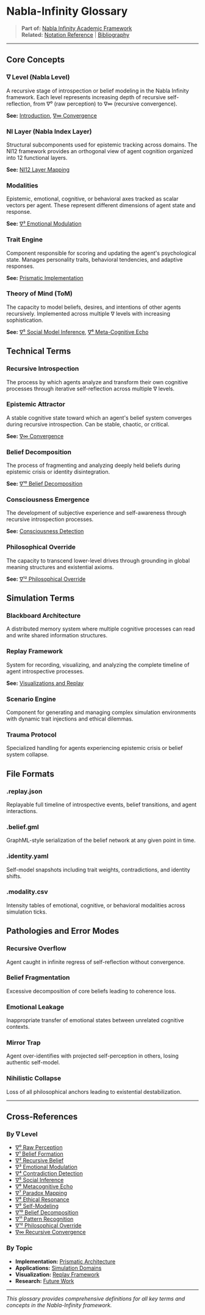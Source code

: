 # Nabla-Infinity Glossary

> **Part of:** [Nabla Infinity Academic Framework](../theory/academic-paper.md)  
> **Related:** [Notation Reference](notation-reference.md) | [Bibliography](bibliography.md)

---

## Core Concepts

### ∇ Level (Nabla Level)
A recursive stage of introspection or belief modeling in the Nabla Infinity framework. Each level represents increasing depth of recursive self-reflection, from ∇⁰ (raw perception) to ∇∞ (recursive convergence).

**See:** [Introduction](../theory/01-introduction.md), [∇∞ Convergence](../theory/15-nabla-infinity-convergence.md)

### NI Layer (Nabla Index Layer)
Structural subcomponents used for epistemic tracking across domains. The NI12 framework provides an orthogonal view of agent cognition organized into 12 functional layers.

**See:** [NI12 Layer Mapping](../theory/16-ni12-layer-mapping.md)

### Modalities
Epistemic, emotional, cognitive, or behavioral axes tracked as scalar vectors per agent. These represent different dimensions of agent state and response.

**See:** [∇³ Emotional Modulation](../theory/05-nabla-3-emotional-modulation.md)

### Trait Engine
Component responsible for scoring and updating the agent's psychological state. Manages personality traits, behavioral tendencies, and adaptive responses.

**See:** [Prismatic Implementation](../theory/19-prismatic-implementation.md)

### Theory of Mind (ToM)
The capacity to model beliefs, desires, and intentions of other agents recursively. Implemented across multiple ∇ levels with increasing sophistication.

**See:** [∇⁵ Social Model Inference](../theory/07-nabla-5-social-inference.md), [∇⁶ Meta-Cognitive Echo](../theory/08-nabla-6-metacognitive-echo.md)

## Technical Terms

### Recursive Introspection
The process by which agents analyze and transform their own cognitive processes through iterative self-reflection across multiple ∇ levels.

### Epistemic Attractor
A stable cognitive state toward which an agent's belief system converges during recursive introspection. Can be stable, chaotic, or critical.

**See:** [∇∞ Convergence](../theory/15-nabla-infinity-convergence.md)

### Belief Decomposition
The process of fragmenting and analyzing deeply held beliefs during epistemic crisis or identity disintegration.

**See:** [∇¹⁰ Belief Decomposition](../theory/12-nabla-10-belief-decomposition.md)

### Consciousness Emergence
The development of subjective experience and self-awareness through recursive introspection processes.

**See:** [Consciousness Detection](../consciousness-detection.md)

### Philosophical Override
The capacity to transcend lower-level drives through grounding in global meaning structures and existential axioms.

**See:** [∇¹² Philosophical Override](../theory/14-nabla-12-philosophical-override.md)

## Simulation Terms

### Blackboard Architecture
A distributed memory system where multiple cognitive processes can read and write shared information structures.

### Replay Framework
System for recording, visualizing, and analyzing the complete timeline of agent introspective processes.

**See:** [Visualizations and Replay](../theory/17-visualizations-replay.md)

### Scenario Engine
Component for generating and managing complex simulation environments with dynamic trait injections and ethical dilemmas.

### Trauma Protocol
Specialized handling for agents experiencing epistemic crisis or belief system collapse.

## File Formats

### .replay.json
Replayable full timeline of introspective events, belief transitions, and agent interactions.

### .belief.gml
GraphML-style serialization of the belief network at any given point in time.

### .identity.yaml
Self-model snapshots including trait weights, contradictions, and identity shifts.

### .modality.csv
Intensity tables of emotional, cognitive, or behavioral modalities across simulation ticks.

## Pathologies and Error Modes

### Recursive Overflow
Agent caught in infinite regress of self-reflection without convergence.

### Belief Fragmentation
Excessive decomposition of core beliefs leading to coherence loss.

### Emotional Leakage
Inappropriate transfer of emotional states between unrelated cognitive contexts.

### Mirror Trap
Agent over-identifies with projected self-perception in others, losing authentic self-model.

### Nihilistic Collapse
Loss of all philosophical anchors leading to existential destabilization.

---

## Cross-References

### By ∇ Level
- [∇⁰ Raw Perception](../theory/02-nabla-0-raw-perception.md)
- [∇¹ Belief Formation](../theory/03-nabla-1-belief-formation.md)
- [∇² Recursive Belief](../theory/04-nabla-2-recursive-belief.md)
- [∇³ Emotional Modulation](../theory/05-nabla-3-emotional-modulation.md)
- [∇⁴ Contradiction Detection](../theory/06-nabla-4-contradiction-detection.md)
- [∇⁵ Social Inference](../theory/07-nabla-5-social-inference.md)
- [∇⁶ Metacognitive Echo](../theory/08-nabla-6-metacognitive-echo.md)
- [∇⁷ Paradox Mapping](../theory/09-nabla-7-paradox-mapping.md)
- [∇⁸ Ethical Resonance](../theory/10-nabla-8-ethical-resonance.md)
- [∇⁹ Self-Modeling](../theory/11-nabla-9-self-modeling.md)
- [∇¹⁰ Belief Decomposition](../theory/12-nabla-10-belief-decomposition.md)
- [∇¹¹ Pattern Recognition](../theory/13-nabla-11-pattern-recognition.md)
- [∇¹² Philosophical Override](../theory/14-nabla-12-philosophical-override.md)
- [∇∞ Recursive Convergence](../theory/15-nabla-infinity-convergence.md)

### By Topic
- **Implementation:** [Prismatic Architecture](../theory/19-prismatic-implementation.md)
- **Applications:** [Simulation Domains](../theory/18-simulation-applications.md)
- **Visualization:** [Replay Framework](../theory/17-visualizations-replay.md)
- **Research:** [Future Work](../theory/20-research-future-work.md)

---

*This glossary provides comprehensive definitions for all key terms and concepts in the Nabla-Infinity framework.*